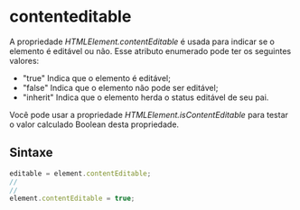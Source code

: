 # contenteditable

A propriedade _HTMLElement.contentEditable_ é usada para indicar se o elemento é editável ou não. Esse atributo enumerado pode ter os seguintes valores:

- "true" Indica que o elemento é editável;
- "false" Indica que o elemento não pode ser editável;
- "inherit" Indica que o elemento herda o status editável de seu pai.

Você pode usar a propriedade _HTMLElement.isContentEditable_ para testar o valor calculado Boolean desta propriedade.

## Sintaxe

```javascript
editable = element.contentEditable;
//
//
element.contentEditable = true;
```
